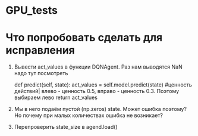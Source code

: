 # GPU_tests

# Что попробовать сделать для исправления

1. Вывести act_values в функции DQNAgent. Раз нам выводятся NaN надо тут посмотреть


   def predict(self, state):
        act_values = self.model.predict(state) #ценность действий| влево - ценность 0.5, вправо - ценность 0.3. Поэтому выбираем лево
        return act_values


2. Мы в него подаём пустой (np.zeros) state. Может ошибка поэтому? Но почему при малых количествах ошибка не возникает?
3. Перепроверить state_size в agend.load()
